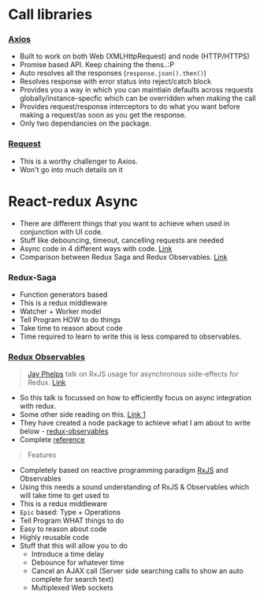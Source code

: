 # Call libraries

### [Axios](https://github.com/mzabriskie/axios)

* Built to work on both Web (XMLHttpRequest) and node (HTTP/HTTPS)
* Promise based API. Keep chaining the thens..:P
* Auto resolves all the responses (`response.json().then()`)
* Resolves response with error status into reject/catch block
* Provides you a way in which you can maintiain defaults across requests globally/instance-specfic which can be overridden when making the call
* Provides request/response interceptors to do what you want before making a request/as soon as you get the response.
* Only two dependancies on the package.

### [Request](https://github.com/request/request)

* This is a worthy challenger to Axios.
* Won't go into much details on it

# React-redux Async

* There are different things that you want to achieve when used in conjunction with UI code.
* Stuff like debouncing, timeout, cancelling requests are needed
* Async code in 4 different ways with code. [Link](https://medium.com/react-native-training/redux-4-ways-95a130da0cdc)
* Comparison between Redux Saga and Redux Observables. [Link](https://hackmd.io/s/H1xLHUQ8e)

### Redux-Saga

* Function generators based
* This is a redux middleware
* Watcher + Worker model
* Tell Program HOW to do things
* Take time to reason about code
* Time required to learn to write this is less compared to observables.

### [Redux Observables](https://github.com/redux-observable/redux-observable)

> [Jay Phelps](https://twitter.com/_jayphelps) talk on RxJS usage for asynchronous side-effects for Redux. [Link](https://www.youtube.com/watch?v=AslncyG8whg)

* So this talk is focussed on how to efficiently focus on async integration with redux.
* Some other side reading on this. [Link 1](https://medium.com/@benlesh/redux-observable-ec0b00d2eb52#.6ezw5m48i)
* They have created a node package to achieve what I am about to write below - [redux-observables](https://www.npmjs.com/package/redux-observable)
* Complete [reference](https://redux-observable.js.org/)

> Features

* Completely based on reactive programming paradigm [RxJS](https://github.com/ReactiveX/RxJS) and Observables
* Using this needs a sound understanding of RxJS & Observables which will take time to get used to
* This is a redux middleware
* `Epic` based: Type + Operations
* Tell Program WHAT things to do
* Easy to reason about code
* Highly reusable code
* Stuff that this will allow you to do
    - Introduce a time delay
    - Debounce for whatever time
    - Cancel an AJAX call (Server side searching calls to show an auto complete for search text)
    - Multiplexed Web sockets

